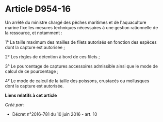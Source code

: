 # Article D954-16

Un arrêté du ministre chargé des pêches maritimes et de l'aquaculture marine fixe les mesures techniques nécessaires à une
gestion rationnelle de la ressource, et notamment :

1° La taille maximum des mailles de filets autorisés en fonction des espèces dont la capture est autorisée ;

2° Les règles de détention à bord de ces filets ;

3° Le pourcentage de captures accessoires admissible ainsi que le mode de calcul de ce pourcentage ;

4° Le mode de calcul de la taille des poissons, crustacés ou mollusques dont la capture est autorisée.

**Liens relatifs à cet article**

_Créé par_:

  - Décret n°2016-781 du 10 juin 2016 - art. 10
